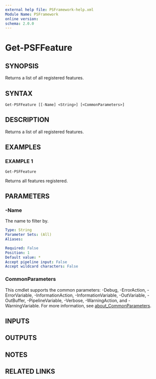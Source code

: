 ```yaml
---
external help file: PSFramework-help.xml
Module Name: PSFramework
online version:
schema: 2.0.0
---
```


# Get-PSFFeature

## SYNOPSIS
Returns a list of all registered features.

## SYNTAX

```
Get-PSFFeature [[-Name] <String>] [<CommonParameters>]
```

## DESCRIPTION
Returns a list of all registered features.

## EXAMPLES

### EXAMPLE 1
```
Get-PSFFeature
```

Returns all features registered.

## PARAMETERS

### -Name
The name to filter by.

```yaml
Type: String
Parameter Sets: (All)
Aliases:

Required: False
Position: 1
Default value: *
Accept pipeline input: False
Accept wildcard characters: False
```

### CommonParameters
This cmdlet supports the common parameters: -Debug, -ErrorAction, -ErrorVariable, -InformationAction, -InformationVariable, -OutVariable, -OutBuffer, -PipelineVariable, -Verbose, -WarningAction, and -WarningVariable. For more information, see [about_CommonParameters](http://go.microsoft.com/fwlink/?LinkID=113216).

## INPUTS

## OUTPUTS

## NOTES

## RELATED LINKS
